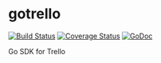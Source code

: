 gotrello
========

[![Build Status](https://drone.io/github.com/aggieben/gotrello/status.png)](https://drone.io/github.com/aggieben/gotrello/latest)
[![Coverage Status](https://coveralls.io/repos/aggieben/gotrello/badge.png?branch=master)](https://coveralls.io/r/aggieben/gotrello?branch=master)
[![GoDoc](https://godoc.org/github.com/aggieben/trello?status.png)](https://godoc.org/github.com/aggieben/trello)

Go SDK for Trello

